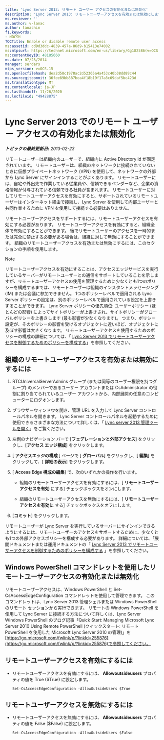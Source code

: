 ```yaml
---
title: 'Lync Server 2013: リモート ユーザー アクセスの有効化または無効化'
description: 'Lync Server 2013: リモートユーザーアクセスを有効または無効にします。'
ms.reviewer: ''
ms.author: v-lanac
author: lanachin
f1.keywords:
- NOCSH
TOCTitle: Enable or disable remote user access
ms:assetid: cd9d3ddc-4839-457a-86d9-b15413e74002
ms:mtpsurl: https://technet.microsoft.com/en-us/library/Gg182586(v=OCS.15)
ms:contentKeyID: 48185660
ms.date: 07/23/2014
manager: serdars
mtps_version: v=OCS.15
ms.openlocfilehash: dea2d58c1978ac2d52365a4a453c40b38dd89c44
ms.sourcegitcommit: 36fee89bb887bea4f18b19f17a8c69daf5bc423d
ms.translationtype: MT
ms.contentlocale: ja-JP
ms.lasthandoff: 11/26/2020
ms.locfileid: "49428875"
---
```

# <a name="enable-or-disable-remote-user-access-in-lync-server-2013"></a>Lync Server 2013 でのリモート ユーザー アクセスの有効化または無効化

<div data-xmlns="http://www.w3.org/1999/xhtml">

<div class="topic" data-xmlns="http://www.w3.org/1999/xhtml" data-msxsl="urn:schemas-microsoft-com:xslt" data-cs="https://msdn.microsoft.com/">

<div data-asp="https://msdn2.microsoft.com/asp">



</div>

<div id="mainSection">

<div id="mainBody">

<span> </span>

_**トピックの最終更新日:** 2013-02-23_

リモートユーザーは組織内のユーザーで、組織内に Active Directory id が固定されています。 リモートユーザーは、組織のネットワークに接続されていないときに仮想プライベートネットワーク (VPN) を使用して、ネットワークの外部から Lync Server にサインインすることがよくあります。 リモートユーザーには、自宅や外出先で作業している従業員や、信頼できるベンダーなど、企業の資格情報が付与されている信頼できる社員が含まれます。 リモートユーザーに対してリモートユーザーアクセスを有効にすると、サポートされているリモートユーザーはインターネット経由で接続し、Lync Server を使用して内部ユーザーと共同作業するために VPN を使用して接続する必要はありません。

リモートユーザーアクセスをサポートするには、リモートユーザーアクセスを有効にする必要があります。 リモートユーザーアクセスを有効にすると、組織全体で有効にすることができます。 後でリモートユーザーのアクセスを一時的または完全に禁止する必要がある場合は、組織に対して無効にすることができます。 組織のリモートユーザーアクセスを有効または無効にするには、このセクションの手順を使用します。

<div>


> [!NOTE]  
> リモートユーザーアクセスを有効にすることは、アクセスエッジサービスを実行しているサーバーがリモートユーザーとの通信をサポートしていることを示しますが、リモートユーザーアクセスの使用を管理するために少なくとも1つのポリシーを構成するまでは、リモートユーザーは組織のインスタントメッセージング (IM) または会議に参加できません。 1つのポリシーレベルで適用される Lync Server ポリシーの設定は、別のポリシーレベルで適用されている設定を上書きすることができます。 Lync Server ポリシーの優先順位: ユーザーポリシー (ほとんどの影響) によってサイトポリシーが上書きされ、サイトポリシーがグローバルポリシーを上書きします (最も影響が少なくなります)。 つまり、ポリシー設定が、そのポリシーの影響を受けるオブジェクトに近いほど、オブジェクトに及ぼす影響は大きくなります。 リモートユーザーアクセスを使用するためのポリシーの構成の詳細については、「 <A href="lync-server-2013-configure-policies-to-control-remote-user-access.md">Lync Server 2013 でリモートユーザーアクセスを制御するためのポリシーを構成する</A>」を参照してください。



</div>

<div>

## <a name="to-enable-or-disable-remote-user-access-for-your-organization"></a>組織のリモートユーザーアクセスを有効または無効にするには

1.  RTCUniversalServerAdmins グループ (または同等のユーザー権限を持つグループ) のメンバーであるユーザー アカウントまたは CsAdministrator の役割に割り当てられているユーザー アカウントから、内部展開の任意のコンピューターにログオンします。

2.  ブラウザーウィンドウを開き、管理 URL を入力して Lync Server コントロールパネルを開きます。 Lync Server コントロールパネルを起動するために使用できるさまざまな方法について詳しくは、「 [Lync server 2013 管理ツールを開く](lync-server-2013-open-lync-server-administrative-tools.md)」をご覧ください。

3.  左側のナビゲーション バーで [**フェデレーションと外部アクセス**] をクリックし、[**アクセス エッジ構成**] をクリックします。

4.  [ **アクセスエッジの構成** ] ページで [ **グローバル**] をクリックし、[ **編集**] をクリックして、[ **詳細の表示**] をクリックします。

5.  [ **Access Edge 構成の編集**] で、次のいずれかの操作を行います。
    
      - 組織のリモートユーザーアクセスを有効にするには、[ **リモートユーザーアクセスを有効** にする] チェックボックスをオンにします。
    
      - 組織のリモートユーザーアクセスを無効にするには、[ **リモートユーザーアクセスを有効に** する] チェックボックスをオフにします。

6.  [**コミット**] をクリックします。

リモートユーザーが Lync Server を実行しているサーバーにサインインできるようにするには、リモートユーザーのアクセスをサポートするために、少なくとも1つの外部アクセスポリシーを構成する必要があります。 詳細については、「展開ドキュメントまたは運用ドキュメントの「 [Lync Server 2013 でリモートユーザーアクセスを制御するためのポリシーを構成する](lync-server-2013-configure-policies-to-control-remote-user-access.md) 」を参照してください。

</div>

<div>

## <a name="enabling-or-disabling-remote-user-access-by-using-windows-powershell-cmdlets"></a>Windows PowerShell コマンドレットを使用したリモートユーザーアクセスの有効化または無効化

リモートユーザーアクセスは、Windows PowerShell と Set-CsAccessEdgeConfiguration コマンドレットを使用して管理できます。 このコマンドレットは、Lync Server 2013 管理シェルまたは Windows PowerShell のリモート セッションから実行できます。 リモートの Windows PowerShell を使用して Lync Server に接続する方法について詳しくは、Lync Server Windows PowerShell のブログ記事「Quick Start: Managing Microsoft Lync Server 2010 Using Remote PowerShell (クイックスタート: リモート PowerShell を使用した Microsoft Lync Server 2010 の管理)」を[https://go.microsoft.com/fwlink/p/?linkId=255876](https://go.microsoft.com/fwlink/p/?linkid=255876)で参照してください。

<div>

## <a name="to-enable-remote-user-access"></a>リモートユーザーアクセスを有効にするには

  - リモートユーザーアクセスを有効にするには、 **Allowoutsideusers** プロパティの値を True ($True) に設定します。
    
        Set-CsAccessEdgeConfiguration -AllowOutsideUsers $True

</div>

<div>

## <a name="to-disable-remote-user-access"></a>リモートユーザーアクセスを無効にするには

  - リモートユーザーアクセスを無効にするには、 **Allowoutsideusers** プロパティの値を False ($False) に設定します。
    
        Set-CsAccessEdgeConfiguration -AllowOutsideUsers $False

</div>

</div>

</div>

<span> </span>

</div>

</div>

</div>

